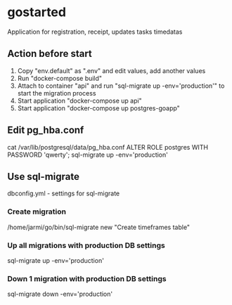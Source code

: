 # gostarted
Application for registration, receipt, updates tasks timedatas

## Action before start
1. Copy "env.default" as ".env" and edit values, add another values
2. Run "docker-compose build"
3. Attach to container "api" and run "sql-migrate up -env='production'" to start the migration process
4. Start application "docker-compose up api"
5. Start application "docker-compose up postgres-goapp"


## Edit pg_hba.conf
cat /var/lib/postgresql/data/pg_hba.conf
ALTER ROLE postgres WITH PASSWORD 'qwerty';
sql-migrate up -env='production'

## Use sql-migrate
dbconfig.yml - settings for sql-migrate
### Create migration
/home/jarmi/go/bin/sql-migrate new "Create timeframes table"
### Up all migrations with production DB settings
sql-migrate up -env='production'
### Down 1 migration with production DB settings
sql-migrate down -env='production'

